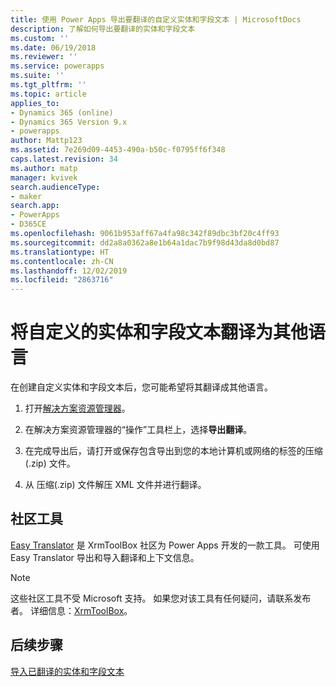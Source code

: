 ```yaml
---
title: 使用 Power Apps 导出要翻译的自定义实体和字段文本 | MicrosoftDocs
description: 了解如何导出要翻译的实体和字段文本
ms.custom: ''
ms.date: 06/19/2018
ms.reviewer: ''
ms.service: powerapps
ms.suite: ''
ms.tgt_pltfrm: ''
ms.topic: article
applies_to:
- Dynamics 365 (online)
- Dynamics 365 Version 9.x
- powerapps
author: Mattp123
ms.assetid: 7e269d09-4453-490a-b50c-f0795ff6f348
caps.latest.revision: 34
ms.author: matp
manager: kvivek
search.audienceType:
- maker
search.app:
- PowerApps
- D365CE
ms.openlocfilehash: 9061b953aff67a4fa98c342f89dbc3bf20c4ff93
ms.sourcegitcommit: dd2a8a0362a8e1b64a1dac7b9f98d43da8d0bd87
ms.translationtype: HT
ms.contentlocale: zh-CN
ms.lasthandoff: 12/02/2019
ms.locfileid: "2863716"
---
```

# <a name="translate-customized-entity-and-field-text-into-other-languages"></a>将自定义的实体和字段文本翻译为其他语言

在创建自定义实体和字段文本后，您可能希望将其翻译成其他语言。  
  
1. 打开[解决方案资源管理器](../model-driven-apps/advanced-navigation.md#solution-explorer)。    
  
2. 在解决方案资源管理器的“操作”工具栏上，选择**导出翻译**。  
3.  在完成导出后，请打开或保存包含导出到您的本地计算机或网络的标签的压缩 (.zip) 文件。  
  
4.  从 压缩(.zip) 文件解压 XML 文件并进行翻译。  

## <a name="community-tools"></a>社区工具

[Easy Translator](https://www.xrmtoolbox.com/plugins/MsCrmTools.Translator/) 是 XrmToolBox 社区为 Power Apps 开发的一款工具。 可使用 Easy Translator 导出和导入翻译和上下文信息。 

> [!NOTE]
> 这些社区工具不受 Microsoft 支持。 如果您对该工具有任何疑问，请联系发布者。 详细信息：[XrmToolBox](https://www.xrmtoolbox.com)。

## <a name="next-steps"></a>后续步骤  
 [导入已翻译的实体和字段文本](import-translated-entity-field-text.md)

